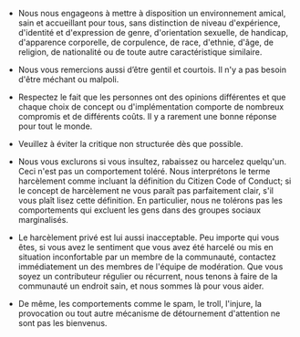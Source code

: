 - Nous nous engageons à mettre à disposition un environnement amical, sain et accueillant pour tous, sans distinction de niveau d'expérience, d'identité et d'expression de genre, d'orientation sexuelle, de handicap, d'apparence corporelle, de corpulence, de race, d'ethnie, d'âge, de religion, de nationalité ou de toute autre caractéristique similaire.

- Nous vous remercions aussi d’être gentil et courtois. Il n'y a pas besoin d'être méchant ou malpoli.

- Respectez le fait que les personnes ont des opinions différentes et que chaque choix de concept ou d'implémentation comporte de nombreux compromis et de différents coûts. Il y a rarement une bonne réponse pour tout le monde.

- Veuillez à éviter la critique non structurée dès que possible.

- Nous vous exclurons si vous insultez, rabaissez ou harcelez quelqu'un. Ceci n'est pas un comportement toléré. Nous interprétons le terme harcèlement comme incluant la définition du Citizen Code of Conduct; si le concept de harcèlement ne vous paraît pas parfaitement clair, s'il vous plaît lisez cette définition. En particulier, nous ne tolérons pas les comportements qui excluent les gens dans des groupes sociaux marginalisés.

- Le harcèlement privé est lui aussi inacceptable. Peu importe qui vous êtes, si vous avez le sentiment que vous avez été harcelé ou mis en situation inconfortable par un membre de la communauté, contactez immédiatement un des membres de l'équipe de modération. Que vous soyez un contributeur régulier ou récurrent, nous tenons à faire de la communauté un endroit sain, et nous sommes là pour vous aider.

- De même, les comportements comme le spam, le troll, l'injure, la provocation ou tout autre mécanisme de détournement d'attention ne sont pas les bienvenus.
